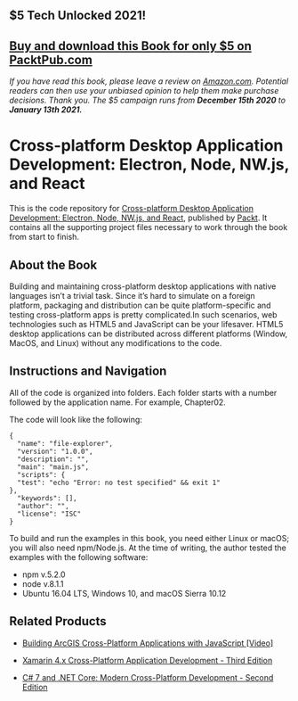 ## $5 Tech Unlocked 2021!
[Buy and download this Book for only $5 on PacktPub.com](https://www.packtpub.com/product/cross-platform-desktop-application-development-electron-node-nw-js-and-react/9781788295697)
-----
*If you have read this book, please leave a review on [Amazon.com](https://www.amazon.com/gp/product/1788295692).     Potential readers can then use your unbiased opinion to help them make purchase decisions. Thank you. The $5 campaign         runs from __December 15th 2020__ to __January 13th 2021.__*

# Cross-platform Desktop Application Development: Electron, Node, NW.js, and React
This is the code repository for [Cross-platform Desktop Application Development: Electron, Node, NW.js, and React](https://www.packtpub.com/web-development/cross-platform-desktop-application-development-electron-node-nwjs-and-react?utm_source=github&utm_medium=repository&utm_campaign=9781788295697), published by [Packt](https://www.packtpub.com/?utm_source=github). It contains all the supporting project files necessary to work through the book from start to finish.
## About the Book
Building and maintaining cross-platform desktop applications with native languages isn’t a trivial task. Since it’s hard to simulate on a foreign platform, packaging and distribution can be quite platform-specific and testing cross-platform apps is pretty complicated.In such scenarios, web technologies such as HTML5 and JavaScript can be your lifesaver. HTML5 desktop applications can be distributed across different platforms (Window, MacOS, and Linux) without any modifications to the code.


## Instructions and Navigation
All of the code is organized into folders. Each folder starts with a number followed by the application name. For example, Chapter02.



The code will look like the following:
```
{
  "name": "file-explorer",
  "version": "1.0.0",
  "description": "",
  "main": "main.js",
  "scripts": {
  "test": "echo "Error: no test specified" && exit 1"
},
  "keywords": [],
  "author": "",
  "license": "ISC"
}
```

To build and run the examples in this book, you need either Linux or macOS; you will also
need npm/Node.js. At the time of writing, the author tested the examples with the
following software:

* npm v.5.2.0
* node v.8.1.1
* Ubuntu 16.04 LTS, Windows 10, and macOS Sierra 10.12

## Related Products
* [Building ArcGIS Cross-Platform Applications with JavaScript [Video]](https://www.packtpub.com/application-development/building-arcgis-cross-platform-applications-javascript?utm_source=github&utm_medium=repository&utm_campaign=9781787289949)

* [Xamarin 4.x Cross-Platform Application Development - Third Edition](https://www.packtpub.com/application-development/xamarin-4x-cross-platform-application-development-third-edition?utm_source=github&utm_medium=repository&utm_campaign=9781786465412)

* [C# 7 and .NET Core: Modern Cross-Platform Development - Second Edition](https://www.packtpub.com/application-development/c-7-and-net-core-modern-cross-platform-development-second-edition?utm_source=github&utm_medium=repository&utm_campaign=9781787129559)

